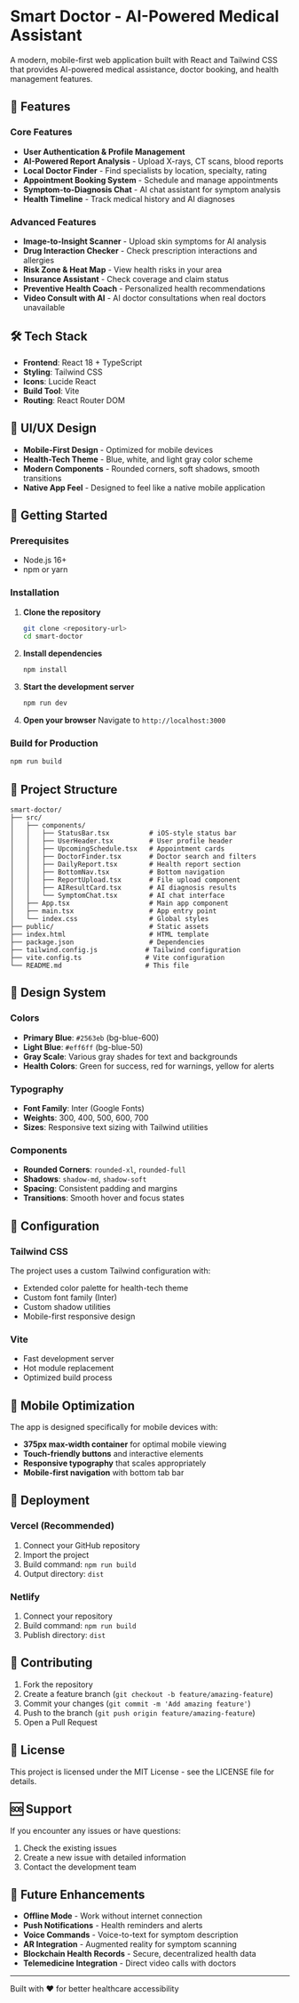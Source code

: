 # Smart Doctor - AI-Powered Medical Assistant

A modern, mobile-first web application built with React and Tailwind CSS that provides AI-powered medical assistance, doctor booking, and health management features.

## 🚀 Features

### Core Features
- **User Authentication & Profile Management**
- **AI-Powered Report Analysis** - Upload X-rays, CT scans, blood reports
- **Local Doctor Finder** - Find specialists by location, specialty, rating
- **Appointment Booking System** - Schedule and manage appointments
- **Symptom-to-Diagnosis Chat** - AI chat assistant for symptom analysis
- **Health Timeline** - Track medical history and AI diagnoses

### Advanced Features
- **Image-to-Insight Scanner** - Upload skin symptoms for AI analysis
- **Drug Interaction Checker** - Check prescription interactions and allergies
- **Risk Zone & Heat Map** - View health risks in your area
- **Insurance Assistant** - Check coverage and claim status
- **Preventive Health Coach** - Personalized health recommendations
- **Video Consult with AI** - AI doctor consultations when real doctors unavailable

## 🛠️ Tech Stack

- **Frontend**: React 18 + TypeScript
- **Styling**: Tailwind CSS
- **Icons**: Lucide React
- **Build Tool**: Vite
- **Routing**: React Router DOM

## 📱 UI/UX Design

- **Mobile-First Design** - Optimized for mobile devices
- **Health-Tech Theme** - Blue, white, and light gray color scheme
- **Modern Components** - Rounded corners, soft shadows, smooth transitions
- **Native App Feel** - Designed to feel like a native mobile application

## 🚀 Getting Started

### Prerequisites
- Node.js 16+ 
- npm or yarn

### Installation

1. **Clone the repository**
   ```bash
   git clone <repository-url>
   cd smart-doctor
   ```

2. **Install dependencies**
   ```bash
   npm install
   ```

3. **Start the development server**
   ```bash
   npm run dev
   ```

4. **Open your browser**
   Navigate to `http://localhost:3000`

### Build for Production

```bash
npm run build
```

## 📁 Project Structure

```
smart-doctor/
├── src/
│   ├── components/
│   │   ├── StatusBar.tsx          # iOS-style status bar
│   │   ├── UserHeader.tsx         # User profile header
│   │   ├── UpcomingSchedule.tsx   # Appointment cards
│   │   ├── DoctorFinder.tsx       # Doctor search and filters
│   │   ├── DailyReport.tsx        # Health report section
│   │   ├── BottomNav.tsx          # Bottom navigation
│   │   ├── ReportUpload.tsx       # File upload component
│   │   ├── AIResultCard.tsx       # AI diagnosis results
│   │   └── SymptomChat.tsx        # AI chat interface
│   ├── App.tsx                    # Main app component
│   ├── main.tsx                   # App entry point
│   └── index.css                  # Global styles
├── public/                        # Static assets
├── index.html                     # HTML template
├── package.json                   # Dependencies
├── tailwind.config.js            # Tailwind configuration
├── vite.config.ts                # Vite configuration
└── README.md                     # This file
```

## 🎨 Design System

### Colors
- **Primary Blue**: `#2563eb` (bg-blue-600)
- **Light Blue**: `#eff6ff` (bg-blue-50)
- **Gray Scale**: Various gray shades for text and backgrounds
- **Health Colors**: Green for success, red for warnings, yellow for alerts

### Typography
- **Font Family**: Inter (Google Fonts)
- **Weights**: 300, 400, 500, 600, 700
- **Sizes**: Responsive text sizing with Tailwind utilities

### Components
- **Rounded Corners**: `rounded-xl`, `rounded-full`
- **Shadows**: `shadow-md`, `shadow-soft`
- **Spacing**: Consistent padding and margins
- **Transitions**: Smooth hover and focus states

## 🔧 Configuration

### Tailwind CSS
The project uses a custom Tailwind configuration with:
- Extended color palette for health-tech theme
- Custom font family (Inter)
- Custom shadow utilities
- Mobile-first responsive design

### Vite
- Fast development server
- Hot module replacement
- Optimized build process

## 📱 Mobile Optimization

The app is designed specifically for mobile devices with:
- **375px max-width container** for optimal mobile viewing
- **Touch-friendly buttons** and interactive elements
- **Responsive typography** that scales appropriately
- **Mobile-first navigation** with bottom tab bar

## 🚀 Deployment

### Vercel (Recommended)
1. Connect your GitHub repository
2. Import the project
3. Build command: `npm run build`
4. Output directory: `dist`

### Netlify
1. Connect your repository
2. Build command: `npm run build`
3. Publish directory: `dist`

## 🤝 Contributing

1. Fork the repository
2. Create a feature branch (`git checkout -b feature/amazing-feature`)
3. Commit your changes (`git commit -m 'Add amazing feature'`)
4. Push to the branch (`git push origin feature/amazing-feature`)
5. Open a Pull Request

## 📄 License

This project is licensed under the MIT License - see the LICENSE file for details.

## 🆘 Support

If you encounter any issues or have questions:
1. Check the existing issues
2. Create a new issue with detailed information
3. Contact the development team

## 🔮 Future Enhancements

- **Offline Mode** - Work without internet connection
- **Push Notifications** - Health reminders and alerts
- **Voice Commands** - Voice-to-text for symptom description
- **AR Integration** - Augmented reality for symptom scanning
- **Blockchain Health Records** - Secure, decentralized health data
- **Telemedicine Integration** - Direct video calls with doctors

---

Built with ❤️ for better healthcare accessibility 